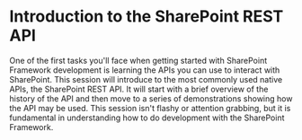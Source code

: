 # Introduction to the SharePoint REST API

One of the first tasks you'll face when getting started with SharePoint Framework development is learning the APIs you can use to interact with SharePoint. This session will introduce to the most commonly used native APIs, the SharePoint REST API. It will start with a brief overview of the history of the API and then move to a series of demonstrations showing how the API may be used. This session isn't flashy or attention grabbing, but it is fundamental in understanding how to do development with the SharePoint Framework.
